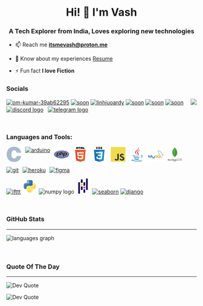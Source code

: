 <h1 align="center">Hi! 👋 I'm Vash</h1>  
<h3 align="center">A Tech Explorer from India, Loves exploring new technologies</h3>  
  

<!-- 📝 I regularly write articles on [TNA](TNA)    -->

  
- 📫 Reach me **itsmevash@proton.me**
  
- 📄 Know about my experiences [Resume](NOT_YET_MADE)  
  
- ⚡ Fun fact **I love Fiction**  
  
<h3 align="left"> Socials</h3>

<img align="right" height="175" src="https://media.giphy.com/media/v1.Y2lkPTc5MGI3NjExenFhMnRxdGx4aWNuaWV4dm51amYzN2dtdTN2Nm5lOHB4aXd5bzc0ciZlcD12MV9naWZzX3NlYXJjaCZjdD1n/1IynFUeOif20g/giphy.gif"  />
<p align="left">  
<a href="https://linkedin.com/in/om-kumar-39ab62295" target="blank"><img align="center" src="https://raw.githubusercontent.com/rahuldkjain/github-profile-readme-generator/master/src/images/icons/Social/linked-in-alt.svg" alt="om-kumar-39ab62295" height="30" width="40" /></a>  
<a href="https://kaggle.com/soon" target="blank"><img align="center" src="https://raw.githubusercontent.com/rahuldkjain/github-profile-readme-generator/master/src/images/icons/Social/kaggle.svg" alt="soon" height="30" width="40" /></a>  
<a href="https://instagram.com/linhjuoardy" target="blank"><img align="center" src="https://raw.githubusercontent.com/rahuldkjain/github-profile-readme-generator/master/src/images/icons/Social/instagram.svg" alt="linhjuoardy" height="30" width="40" /></a>  
<a href="https://www.hackerrank.com/soon" target="blank"><img align="center" src="https://raw.githubusercontent.com/rahuldkjain/github-profile-readme-generator/master/src/images/icons/Social/hackerrank.svg" alt="soon" height="30" width="40" /></a>  
<a href="https://www.leetcode.com/soon" target="blank"><img align="center" src="https://raw.githubusercontent.com/rahuldkjain/github-profile-readme-generator/master/src/images/icons/Social/leet-code.svg" alt="soon" height="30" width="40" /></a>  
<a href="/soon" target="blank"><img align="center" src="https://raw.githubusercontent.com/rahuldkjain/github-profile-readme-generator/master/src/images/icons/Social/rss.svg" alt="soon" height="30" width="40" /></a>  &nbsp
<a href="https://discord.com/users/YOUR_DISCORD_ID" target="blank"><img align="center" src="https://raw.githubusercontent.com/maurodesouza/profile-readme-generator/master/src/assets/icons/social/discord/default.svg" width="30" height="40" alt="discord logo" /></a> &nbsp
<a href="https://t.me/YOUR_TELEGRAM_USERNAME" target="blank"><img align="center" src="https://raw.githubusercontent.com/maurodesouza/profile-readme-generator/master/src/assets/icons/social/telegram/default.svg" width="30" height="40" alt="telegram logo" /></a>
</p>
 	

<br>
  
<h3 align="left">Languages and Tools:</h3>  

<p align="left" style="display: flex; flex-wrap: wrap; gap: 10px;">
  <a href="https://www.cprogramming.com/" target="blank"><img src="https://raw.githubusercontent.com/devicons/devicon/master/icons/c/c-original.svg" alt="c" width="40" height="40"/></a>
  <a href="https://www.arduino.cc/" target="_blank" rel="noreferrer"><img  src="https://cdn.worldvectorlogo.com/logos/arduino-1.svg" alt="arduino" width="40" height="40"/></a>
  <a href="https://www.php.net" target="_blank"><img  src="https://raw.githubusercontent.com/devicons/devicon/master/icons/php/php-original.svg" alt="php" width="40"         height="40"/></a>
  <a href="https://www.w3.org/html/" target="_blank" rel="noreferrer"><img src="https://raw.githubusercontent.com/devicons/devicon/master/icons/html5/html5-original-wordmark.svg" alt="html5" width="40" height="40"/></a>
  <a href="https://www.w3schools.com/css/" target="_blank" rel="noreferrer"><img src="https://raw.githubusercontent.com/devicons/devicon/master/icons/css3/css3-original-wordmark.svg" alt="css3" width="40" height="40"/></a>
  <a href="https://developer.mozilla.org/en-US/docs/Web/JavaScript" target="_blank" rel="noreferrer"><img src="https://raw.githubusercontent.com/devicons/devicon/master/icons/javascript/javascript-original.svg" alt="javascript" width="40" height="40"/></a>
  <a href="https://www.java.com" target="_blank" rel="noreferrer"><img src="https://raw.githubusercontent.com/devicons/devicon/master/icons/java/java-original.svg" alt="java" width="40" height="40"/></a>
  <a href="https://www.mysql.com/" target="_blank" rel="noreferrer"><img src="https://raw.githubusercontent.com/devicons/devicon/master/icons/mysql/mysql-original-wordmark.svg" alt="mysql" width="40" height="40"/></a>
  <a href="https://www.mongodb.com/" target="_blank" rel="noreferrer"><img src="https://raw.githubusercontent.com/devicons/devicon/master/icons/mongodb/mongodb-original-wordmark.svg" alt="mongodb" width="40" height="40"/></a>
  <a href="https://git-scm.com/" target="_blank" rel="noreferrer"><img src="https://www.vectorlogo.zone/logos/git-scm/git-scm-icon.svg" alt="git" width="40" height="40"/></a>
  <a href="https://heroku.com" target="_blank" rel="noreferrer"><img src="https://www.vectorlogo.zone/logos/heroku/heroku-icon.svg" alt="heroku" width="40" height="40"/></a>
  <a href="https://www.figma.com/" target="_blank" rel="noreferrer"><img src="https://www.vectorlogo.zone/logos/figma/figma-icon.svg" alt="figma" width="40" height="40"/></a>
  
  <a href="https://ifttt.com/" target="_blank" rel="noreferrer"><img src="https://www.vectorlogo.zone/logos/ifttt/ifttt-ar21.svg" alt="ifttt" width="40" height="40"/></a>
  <a href="https://www.python.org" target="_blank" rel="noreferrer"><img src="https://raw.githubusercontent.com/devicons/devicon/master/icons/python/python-original.svg" alt="python" width="40" height="40"/></a>
  <a><img src="https://cdn.jsdelivr.net/gh/devicons/devicon/icons/numpy/numpy-original.svg" height="40" alt="numpy logo"  /></a>
  <a href="https://pandas.pydata.org/" target="_blank" rel="noreferrer"><img src="https://raw.githubusercontent.com/devicons/devicon/2ae2a900d2f041da66e950e4d48052658d850630/icons/pandas/pandas-original.svg" alt="pandas" width="40" height="40"/></a>
  <a href="https://seaborn.pydata.org/" target="_blank" rel="noreferrer"><img src="https://seaborn.pydata.org/_images/logo-mark-lightbg.svg" alt="seaborn" width="40" height="40"/></a>
  <a href="https://www.djangoproject.com/" target="_blank" rel="noreferrer"><img src="https://cdn.worldvectorlogo.com/logos/django.svg" alt="django" width="40" height="40"/>
  </a>
</p>
  
<br> 
<h3> GitHub Stats</h3>
<hr>
<div align="left">
  <img src="https://github-readme-stats.vercel.app/api/top-langs?username=linhjuoardy&locale=en&hide_title=true&layout=compact&card_width=320&langs_count=8&theme=radical&hide_border=false&order=2" height="100" alt="languages graph"  />
</div><br><br>

### Quote Of The Day 
<hr>
  
![Dev Quote](https://quotes-github-readme.vercel.app/api?type=horizontal&theme=radical&ts=<timestamp>)

![Dev Quote](https://quotes-github-readme.vercel.app/api?type=horizontal&theme=tokyonight&quote=Loda+Bencho+)




